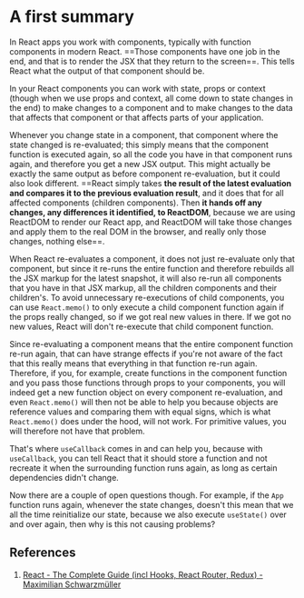 # A first summary

In React apps you work with components, typically with function components in modern React. ==Those components have one job in the end, and that is to render the JSX that they return to the screen==. This tells React what the output of that component should be.

In your React components you can work with state, props or context (though when we use props and context, all come down to state changes in the end) to make changes to a component and to make changes to the data that affects that component or that affects parts of your application.

Whenever you change state in a component, that component where the state changed is re-evaluated; this simply means that the component function is executed again, so all the code you have in that component runs again, and therefore you get a new JSX output. This might actually be exactly the same output as before component re-evaluation, but it could also look different. ==React simply takes **the result of the latest evaluation and compares it to the previous evaluation result**, and it does that for all affected components (children components). Then **it hands off any changes, any differences it identified, to ReactDOM**, because we are using ReactDOM to render our React app, and ReactDOM will take those changes and apply them to the real DOM in the browser, and really only those changes, nothing else==.

When React re-evaluates a component, it does not just re-evaluate only that component, but since it re-runs the entire function and therefore rebuilds all the JSX markup for the latest snapshot, it will also re-run all components that you have in that JSX markup, all the children components and their children's. To avoid unnecessary re-executions of child components, you can use `React.memo()` to only execute a child component function again if the props really changed, so if we got real new values in there. If we got no new values, React will don't re-execute that child component function.

Since re-evaluating a component means that the entire component function re-run again, that can have strange effects if you're not aware of the fact that this really means that everything in that function re-run again. Therefore, if you, for example, create functions in the component function and you pass those functions through props to your components, you will indeed get a new function object on every component re-evaluation, and even `React.memo()` will then not be able to help you because objects are reference values and comparing them with equal signs, which is what `React.memo()` does under the hood, will not work. For primitive values, you will therefore not have that problem.

That's where `useCallback` comes in and can help you, because with `useCallback`, you can tell React that it should store a function and not recreate it when the surrounding function runs again, as long as certain dependencies didn't change.

Now there are a couple of open questions though. For example, if the `App` function runs again, whenever the state changes, doesn't this mean that we all the time reinitialize our state, because we also execute `useState()` over and over again, then why is this not causing problems?

## References

1. [React - The Complete Guide (incl Hooks, React Router, Redux) - Maximilian Schwarzmüller](https://www.udemy.com/course/react-the-complete-guide-incl-redux/)